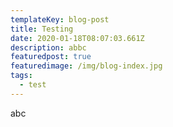 ```yaml
---
templateKey: blog-post
title: Testing
date: 2020-01-18T08:07:03.661Z
description: abbc
featuredpost: true
featuredimage: /img/blog-index.jpg
tags:
  - test
---
```

abc
